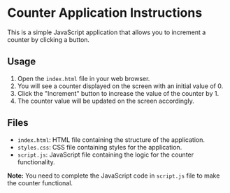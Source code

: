 # Counter Application Instructions

This is a simple JavaScript application that allows you to increment a counter by clicking a button.

## Usage

1. Open the `index.html` file in your web browser.
2. You will see a counter displayed on the screen with an initial value of 0.
3. Click the "Increment" button to increase the value of the counter by 1.
4. The counter value will be updated on the screen accordingly.

## Files

- `index.html`: HTML file containing the structure of the application.
- `styles.css`: CSS file containing styles for the application.
- `script.js`: JavaScript file containing the logic for the counter functionality.

**Note:** You need to complete the JavaScript code in `script.js` file to make the counter functional.

